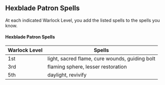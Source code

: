 ## Hexblade Patron Spells
At each indicated Warlock Level, you add the listed spells to the spells you know.

#### Hexblade Patron Spells
| Warlock Level | Spells                                         |
|---------------|------------------------------------------------|
| 1st           | light, sacred flame, cure wounds, guiding bolt |
| 3rd           | flaming sphere, lesser restoration             |
| 5th           | daylight, revivify                             |
